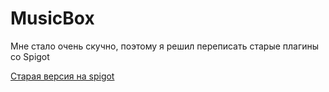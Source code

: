 # MusicBox
Мне стало очень скучно, поэтому я решил переписать старые плагины со Spigot

[Старая версия на spigot](https://www.spigotmc.org/resources/musicbox-music-on-discs.67949/)